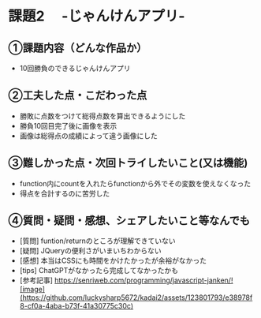 # 課題2　 -じゃんけんアプリ-

## ①課題内容（どんな作品か）
- 10回勝負のできるじゃんけんアプリ

## ②工夫した点・こだわった点
- 勝敗に点数をつけて総得点数を算出できるようにした
- 勝負10回目完了後に画像を表示
- 画像は総得点の成績によって違う画像にした 

## ③難しかった点・次回トライしたいこと(又は機能)
- function内にcountを入れたらfunctionから外でその変数を使えなくなった
- 得点を合計するのに苦労した

## ④質問・疑問・感想、シェアしたいこと等なんでも
- [質問] funtion/returnのところが理解できていない
- [疑問] JQueryの便利さがいまいちわからない
- [感想] 本当はCSSにも時間をかけたかったが余裕がなかった
- [tips] ChatGPTがなかったら完成してなかったかも
- [参考記事] https://senriweb.com/programming/javascript-janken/![image](https://github.com/luckysharp5672/kadai2/assets/123801793/e38978f8-cf0a-4aba-b73f-41a30775c30c)
